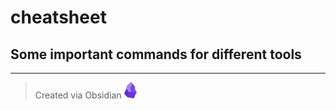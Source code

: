 # cheatsheet

## Some important commands for different tools
***
> Created via Obsidian <img src="icons/obsidian-icon.svg" width="20" />
